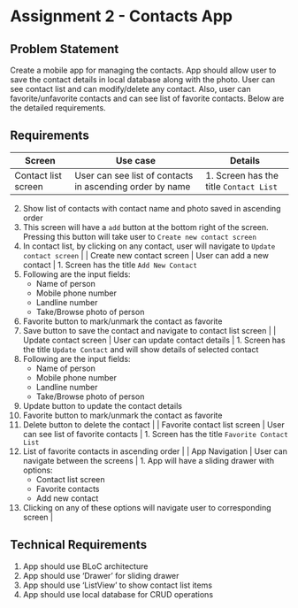 # Assignment 2 - Contacts App

## Problem Statement

Create a mobile app for managing the contacts. App should allow user to save the contact details in local database along with the photo. User can see contact list and can modify/delete any contact. Also, user can favorite/unfavorite contacts and can see list of favorite contacts. Below are the detailed requirements.

## Requirements

| Screen  | Use case | Details |
| --- | --- | --- |
| Contact list screen | User can see list of contacts in ascending order by name | 1. 	Screen has the title `Contact List`
2. Show list of contacts with contact name and photo saved in ascending order
3. This screen will have a `add` button at the bottom right of the screen. Pressing this button will take user to `Create new contact screen`
4. In contact list, by clicking on any contact, user will navigate to `Update contact screen` |
| Create new contact screen | User can add a new contact | 1. Screen has the title `Add New Contact`
2. Following are the input fields:
   - Name of person
   - Mobile phone number
   - Landline number
   - Take/Browse photo of person
3. Favorite button to mark/unmark the contact as favorite
4. Save button to save the contact and navigate to contact list screen |
| Update contact screen | User can update contact details | 1. Screen has the title `Update Contact` and will show details of selected contact
2. Following are the input fields:
   - Name of person
   - Mobile phone number
   - Landline number
   - Take/Browse photo of person
3. Update button to update the contact details
4. Favorite button to mark/unmark the contact as favorite
5. Delete button to delete the contact |
| Favorite contact list screen | User can see list of favorite contacts | 1. Screen has the title `Favorite Contact List`
2. List of favorite contacts in ascending order |
| App Navigation | User can navigate between the screens | 1. App will have a sliding drawer with options:
   - Contact list screen
   - Favorite contacts
   - Add new contact
2. Clicking on any of these options will navigate user to corresponding screen |

## Technical Requirements

1. App should use BLoC architecture
2. App should use ‘Drawer’ for sliding drawer
3. App should use ‘ListView’ to show contact list items
4. App should use local database for CRUD operations
